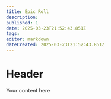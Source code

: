 ```yaml
---
title: Epic Roll
description: 
published: 1
date: 2025-03-23T21:52:43.851Z
tags: 
editor: markdown
dateCreated: 2025-03-23T21:52:43.851Z
---
```


# Header
Your content here
